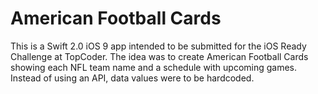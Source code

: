 # American Football Cards

This is a Swift 2.0 iOS 9 app intended to be submitted for the iOS Ready
Challenge at TopCoder. The idea was to create American Football Cards showing
each NFL team name and a schedule with upcoming games. Instead of using an API,
data values were to be hardcoded.
